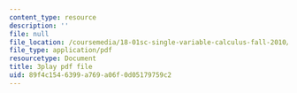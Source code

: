 ```yaml
---
content_type: resource
description: ''
file: null
file_location: /coursemedia/18-01sc-single-variable-calculus-fall-2010/89f4c1546399a769a06f0d05179759c2_aeXp1zC6Hls.pdf
file_type: application/pdf
resourcetype: Document
title: 3play pdf file
uid: 89f4c154-6399-a769-a06f-0d05179759c2
---
```

